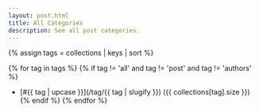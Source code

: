 ```yaml
---
layout: post.html
title: All Categories
description: See all post categories.
---
```

{% assign tags = collections | keys | sort %}

{% for tag in tags %}
{% if tag != 'all' and tag != 'post' and tag != 'authors' %}
- [#{{ tag | upcase }}](/tag/{{ tag | slugify }}) ({{ collections[tag].size }})
{% endif %}
{% endfor %}